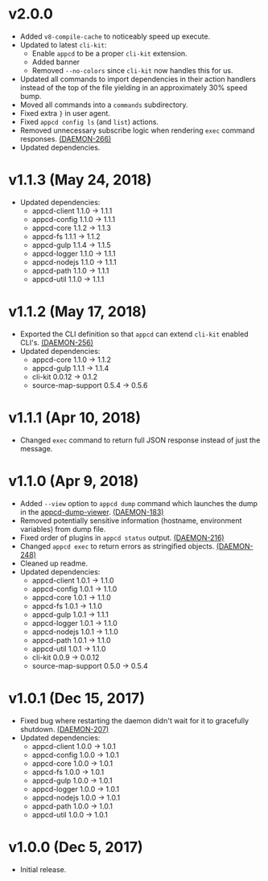 # v2.0.0

 * Added `v8-compile-cache` to noticeably speed up execute.
 * Updated to latest `cli-kit`:
   - Enable `appcd` to be a proper `cli-kit` extension.
   - Added banner
   - Removed `--no-colors` since `cli-kit` now handles this for us.
 * Updated all commands to import dependencies in their action handlers instead of the top of the
   file yielding in an approximately 30% speed bump.
 * Moved all commands into a `commands` subdirectory.
 * Fixed extra `}` in user agent.
 * Fixed `appcd config ls` (and `list`) actions.
 * Removed unnecessary subscribe logic when rendering `exec` command responses.
   [(DAEMON-266)](https://jira.appcelerator.org/browse/DAEMON-266)
 * Updated dependencies.

# v1.1.3 (May 24, 2018)

 * Updated dependencies:
   - appcd-client 1.1.0 -> 1.1.1
   - appcd-config 1.1.0 -> 1.1.1
   - appcd-core 1.1.2 -> 1.1.3
   - appcd-fs 1.1.1 -> 1.1.2
   - appcd-gulp 1.1.4 -> 1.1.5
   - appcd-logger 1.1.0 -> 1.1.1
   - appcd-nodejs 1.1.0 -> 1.1.1
   - appcd-path 1.1.0 -> 1.1.1
   - appcd-util 1.1.0 -> 1.1.1

# v1.1.2 (May 17, 2018)

 * Exported the CLI definition so that `appcd` can extend `cli-kit` enabled CLI's.
   [(DAEMON-256)](https://jira.appcelerator.org/browse/DAEMON-256)
 * Updated dependencies:
   - appcd-core 1.1.0 -> 1.1.2
   - appcd-gulp 1.1.1 -> 1.1.4
   - cli-kit 0.0.12 -> 0.1.2
   - source-map-support 0.5.4 -> 0.5.6

# v1.1.1 (Apr 10, 2018)

 * Changed `exec` command to return full JSON response instead of just the message.

# v1.1.0 (Apr 9, 2018)

 * Added `--view` option to `appcd dump` command which launches the dump in the
   [appcd-dump-viewer](https://github.com/appcelerator/appcd-dump-viewer).
   [(DAEMON-183)](https://jira.appcelerator.org/browse/DAEMON-183)
 * Removed potentially sensitive information (hostname, environment variables) from dump file.
 * Fixed order of plugins in `appcd status` output.
   [(DAEMON-216)](https://jira.appcelerator.org/browse/DAEMON-216)
 * Changed `appcd exec` to return errors as stringified objects.
   [(DAEMON-248)](https://jira.appcelerator.org/browse/DAEMON-248)
 * Cleaned up readme.
 * Updated dependencies:
   - appcd-client 1.0.1 -> 1.1.0
   - appcd-config 1.0.1 -> 1.1.0
   - appcd-core 1.0.1 -> 1.1.0
   - appcd-fs 1.0.1 -> 1.1.0
   - appcd-gulp 1.0.1 -> 1.1.1
   - appcd-logger 1.0.1 -> 1.1.0
   - appcd-nodejs 1.0.1 -> 1.1.0
   - appcd-path 1.0.1 -> 1.1.0
   - appcd-util 1.0.1 -> 1.1.0
   - cli-kit 0.0.9 -> 0.0.12
   - source-map-support 0.5.0 -> 0.5.4

# v1.0.1 (Dec 15, 2017)

 * Fixed bug where restarting the daemon didn't wait for it to gracefully shutdown.
   [(DAEMON-207)](https://jira.appcelerator.org/browse/DAEMON-207)
 * Updated dependencies:
   - appcd-client 1.0.0 -> 1.0.1
   - appcd-config 1.0.0 -> 1.0.1
   - appcd-core 1.0.0 -> 1.0.1
   - appcd-fs 1.0.0 -> 1.0.1
   - appcd-gulp 1.0.0 -> 1.0.1
   - appcd-logger 1.0.0 -> 1.0.1
   - appcd-nodejs 1.0.0 -> 1.0.1
   - appcd-path 1.0.0 -> 1.0.1
   - appcd-util 1.0.0 -> 1.0.1

# v1.0.0 (Dec 5, 2017)

 - Initial release.
